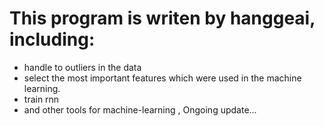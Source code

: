 
# This program is writen by hanggeai, including:
- handle to outliers in the data
- select the most important features which were used in the machine learning.
- train rnn
- and other tools for machine-learning , Ongoing update...
